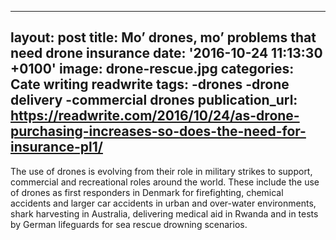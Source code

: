   - --
layout: post
title: Mo’ drones, mo’ problems that need drone insurance
date: '2016-10-24 11:13:30 +0100'
image: drone-rescue.jpg
categories: Cate writing readwrite
tags:
-drones
-drone delivery 
-commercial drones
publication_url: https://readwrite.com/2016/10/24/as-drone-purchasing-increases-so-does-the-need-for-insurance-pl1/
---
The use of drones is evolving from their role in military strikes to support, commercial and recreational roles around the world. These include the use of drones as first responders in Denmark for firefighting, chemical accidents and larger car accidents in urban and over-water environments, shark harvesting in Australia, delivering medical aid in Rwanda and in tests by German lifeguards for sea rescue drowning scenarios.
